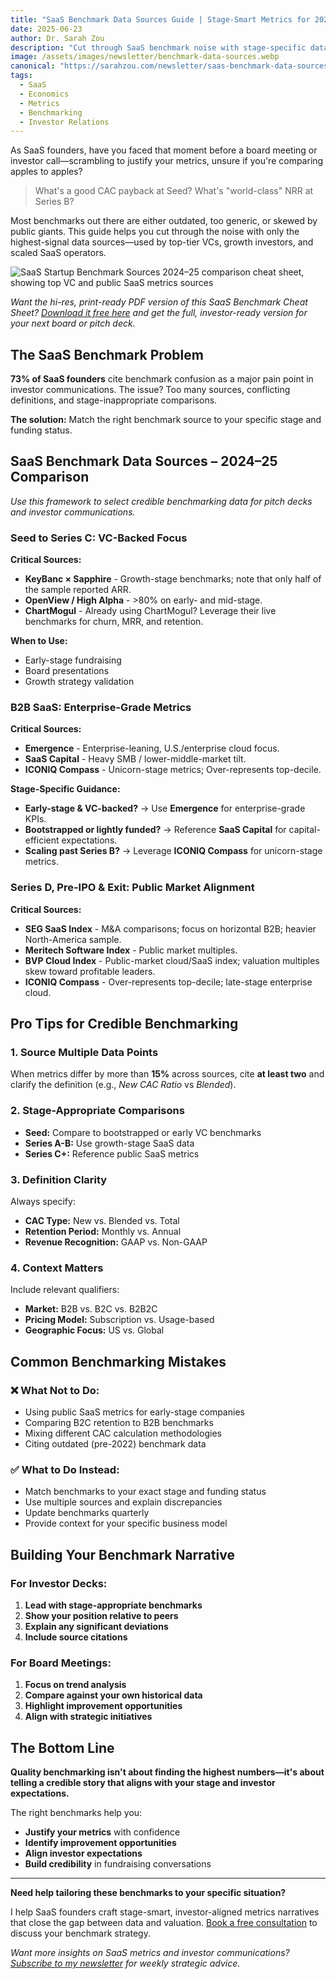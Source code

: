```yaml
---
title: "SaaS Benchmark Data Sources Guide | Stage-Smart Metrics for 2024-25"
date: 2025-06-23
author: Dr. Sarah Zou
description: "Cut through SaaS benchmark noise with stage-specific data sources. Learn which benchmark sources VCs trust for Seed to Pre-IPO, with actionable tips for investor presentations."
image: /assets/images/newsletter/benchmark-data-sources.webp
canonical: "https://sarahzou.com/newsletter/saas-benchmark-data-sources-guide"
tags:
  - SaaS
  - Economics
  - Metrics
  - Benchmarking
  - Investor Relations
---
```


As SaaS founders, have you faced that moment before a board meeting or investor call—scrambling to justify your metrics, unsure if you're comparing apples to apples?

> What's a good CAC payback at Seed?
> What's "world-class" NRR at Series B?

Most benchmarks out there are either outdated, too generic, or skewed by public giants. This guide helps you cut through the noise with only the highest-signal data sources—used by top-tier VCs, growth investors, and scaled SaaS operators.

![SaaS Startup Benchmark Sources 2024–25 comparison cheat sheet, showing top VC and public SaaS metrics sources](/assets/images/newsletter/SaaS_Benchmark_Data_Sources_June_2025.jpg)

*Want the hi-res, print-ready PDF version of this SaaS Benchmark Cheat Sheet? [Download it free here](https://sarah-zou-the-saas-economist-newsletter.kit.com/e18d41752f) and get the full, investor-ready version for your next board or pitch deck.*

## The SaaS Benchmark Problem

**73% of SaaS founders** cite benchmark confusion as a major pain point in investor communications. The issue? Too many sources, conflicting definitions, and stage-inappropriate comparisons.

**The solution:** Match the right benchmark source to your specific stage and funding status.

## SaaS Benchmark Data Sources – 2024–25 Comparison

*Use this framework to select credible benchmarking data for pitch decks and investor communications.*

### **Seed to Series C: VC-Backed Focus**

**Critical Sources:**
- **KeyBanc × Sapphire** - Growth-stage benchmarks; note that only half of the sample reported ARR.
- **OpenView / High Alpha** - >80% on early- and mid-stage.
- **ChartMogul** - Already using ChartMogul? Leverage their live benchmarks for churn, MRR, and retention.

**When to Use:**
- Early-stage fundraising
- Board presentations
- Growth strategy validation

### **B2B SaaS: Enterprise-Grade Metrics**

**Critical Sources:**
- **Emergence** - Enterprise-leaning, U.S./enterprise cloud focus.
- **SaaS Capital** - Heavy SMB / lower-middle-market tilt.
- **ICONIQ Compass** - Unicorn-stage metrics; Over-represents top-decile.

**Stage-Specific Guidance:**
- **Early-stage & VC-backed?** → Use **Emergence** for enterprise-grade KPIs.
- **Bootstrapped or lightly funded?** → Reference **SaaS Capital** for capital-efficient expectations.
- **Scaling past Series B?** → Leverage **ICONIQ Compass** for unicorn-stage metrics.

### **Series D, Pre-IPO & Exit: Public Market Alignment**

**Critical Sources:**
- **SEG SaaS Index** - M&A comparisons; focus on horizontal B2B; heavier North-America sample.
- **Meritech Software Index** - Public market multiples.
- **BVP Cloud Index** - Public-market cloud/SaaS index; valuation multiples skew toward profitable leaders.
- **ICONIQ Compass** - Over-represents top-decile; late-stage enterprise cloud.


## Pro Tips for Credible Benchmarking

### **1. Source Multiple Data Points**
When metrics differ by more than **15%** across sources, cite **at least two** and clarify the definition (e.g., *New CAC Ratio* vs *Blended*).

### **2. Stage-Appropriate Comparisons**
- **Seed:** Compare to bootstrapped or early VC benchmarks
- **Series A-B:** Use growth-stage SaaS data
- **Series C+:** Reference public SaaS metrics

### **3. Definition Clarity**
Always specify:
- **CAC Type:** New vs. Blended vs. Total
- **Retention Period:** Monthly vs. Annual
- **Revenue Recognition:** GAAP vs. Non-GAAP

### **4. Context Matters**
Include relevant qualifiers:
- **Market:** B2B vs. B2C vs. B2B2C
- **Pricing Model:** Subscription vs. Usage-based
- **Geographic Focus:** US vs. Global

## Common Benchmarking Mistakes

### **❌ What Not to Do:**
- Using public SaaS metrics for early-stage companies
- Comparing B2C retention to B2B benchmarks
- Mixing different CAC calculation methodologies
- Citing outdated (pre-2022) benchmark data

### **✅ What to Do Instead:**
- Match benchmarks to your exact stage and funding status
- Use multiple sources and explain discrepancies
- Update benchmarks quarterly
- Provide context for your specific business model

## Building Your Benchmark Narrative

### **For Investor Decks:**
1. **Lead with stage-appropriate benchmarks**
2. **Show your position relative to peers**
3. **Explain any significant deviations**
4. **Include source citations**

### **For Board Meetings:**
1. **Focus on trend analysis**
2. **Compare against your own historical data**
3. **Highlight improvement opportunities**
4. **Align with strategic initiatives**

## The Bottom Line

**Quality benchmarking isn't about finding the highest numbers—it's about telling a credible story that aligns with your stage and investor expectations.**

The right benchmarks help you:
- **Justify your metrics** with confidence
- **Identify improvement opportunities**
- **Align investor expectations**
- **Build credibility** in fundraising conversations

---

**Need help tailoring these benchmarks to your specific situation?** 

I help SaaS founders craft stage-smart, investor-aligned metrics narratives that close the gap between data and valuation. [Book a free consultation](https://calendly.com/sarahz-saas-economist) to discuss your benchmark strategy.

*Want more insights on SaaS metrics and investor communications? [Subscribe to my newsletter](/newsletter) for weekly strategic advice.* 